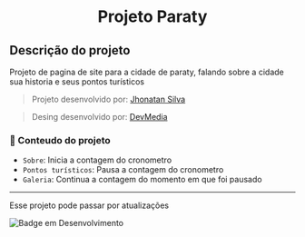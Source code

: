 <h1 align="center"> Projeto Paraty </h1>


<h2>Descrição do projeto</h2>

<p> Projeto de pagina de site para a cidade de paraty, falando sobre a cidade sua historia e seus pontos turísticos  </p>

>  Projeto desenvolvido por: [Jhonatan Silva](https://github.com/Jhonatan-777/ "Github Jhonatan Silva")

> Desing desenvolvido por: [DevMedia](https://www.devmedia.com.br/ "Escola de Programação")


### :hammer: Conteudo do projeto

- `Sobre`: Inicia a contagem do cronometro
- `Pontos turísticos`: Pausa a contagem do cronometro 
- `Galeria`: Continua a contagem do momento em que foi pausado

---

<p> Esse projeto pode passar por atualizações </p>

![Badge em Desenvolvimento](http://img.shields.io/static/v1?label=STATUS&message=EM%20DESENVOLVIMENTO&color=GREEN&style=for-the-badge)

